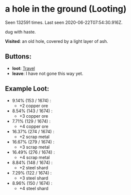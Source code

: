 # a hole in the ground (Looting)

Seen 132591 times. Last seen 2020-06-22T07:54:30.916Z.

dug with haste.

**Visited**: an old hole, covered by a light layer of ash.

## Buttons:

- **loot**: [Travel](Travel-travel.md)
- **leave**: I have not gone this way yet.
## Example Loot:

- 9.14% (153 / 1674) :
  - +2 copper ore
- 8.54% (143 / 1674) :
  - +3 copper ore
- 7.71% (129 / 1674) :
  - +4 copper ore
- 16.37% (274 / 1674) :
  - +2 scrap metal
- 16.67% (279 / 1674) :
  - +3 scrap metal
- 16.49% (276 / 1674) :
  - +4 scrap metal
- 8.84% (148 / 1674) :
  - +2 steel shard
- 7.29% (122 / 1674) :
  - +3 steel shard
- 8.96% (150 / 1674) :
  - +4 steel shard

